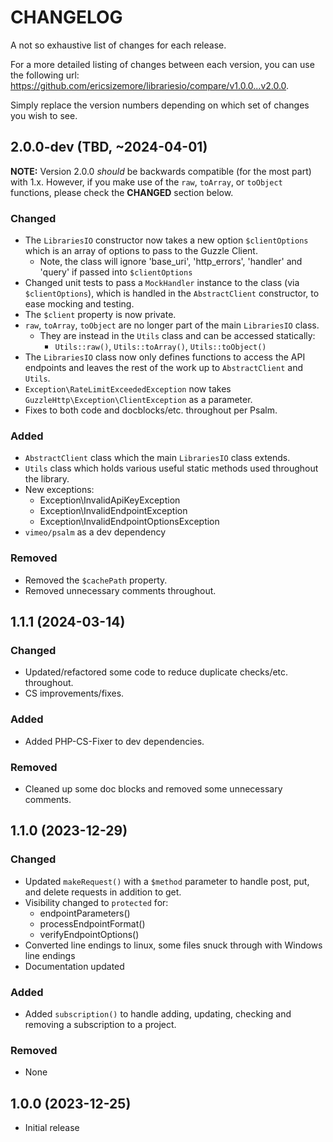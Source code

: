 # CHANGELOG
A not so exhaustive list of changes for each release.

For a more detailed listing of changes between each version, 
you can use the following url: https://github.com/ericsizemore/librariesio/compare/v1.0.0...v2.0.0. 

Simply replace the version numbers depending on which set of changes you wish to see.


## 2.0.0-dev (TBD, ~2024-04-01)

**NOTE:** Version 2.0.0 *should* be backwards compatible (for the most part) with 1.x.
However, if you make use of the `raw`, `toArray`, or `toObject` functions, please check the **CHANGED** section below.

### Changed

  * The `LibrariesIO` constructor now takes a new option `$clientOptions` which is an array of options to pass to the Guzzle Client.
    * Note, the class will ignore 'base_uri', 'http_errors', 'handler' and 'query' if passed into `$clientOptions`
  * Changed unit tests to pass a `MockHandler` instance to the class (via `$clientOptions`), which is handled in the `AbstractClient` constructor, to ease mocking and testing.
  * The `$client` property is now private.
  * `raw`, `toArray`, `toObject` are no longer part of the main `LibrariesIO` class.
    * They are instead in the `Utils` class and can be accessed statically:
      * `Utils::raw()`, `Utils::toArray()`, `Utils::toObject()`
  * The `LibrariesIO` class now only defines functions to access the API endpoints and leaves the rest of the work up to `AbstractClient` and `Utils`.
  * `Exception\RateLimitExceededException` now takes `GuzzleHttp\Exception\ClientException` as a parameter.
  * Fixes to both code and docblocks/etc. throughout per Psalm.

### Added

  * `AbstractClient` class which the main `LibrariesIO` class extends.
  * `Utils` class which holds various useful static methods used throughout the library.
  * New exceptions:
    * Exception\InvalidApiKeyException
    * Exception\InvalidEndpointException
    * Exception\InvalidEndpointOptionsException
  * `vimeo/psalm` as a dev dependency

### Removed

  * Removed the `$cachePath` property.
  * Removed unnecessary comments throughout.


## 1.1.1 (2024-03-14)

### Changed

  * Updated/refactored some code to reduce duplicate checks/etc. throughout.
  * CS improvements/fixes.

### Added

  * Added PHP-CS-Fixer to dev dependencies.

### Removed

  * Cleaned up some doc blocks and removed some unnecessary comments.


## 1.1.0 (2023-12-29)

### Changed

  * Updated `makeRequest()` with a `$method` parameter to handle post, put, and delete requests in addition to get.
  * Visibility changed to `protected` for:
    * endpointParameters()
    * processEndpointFormat()
    * verifyEndpointOptions()
  * Converted line endings to linux, some files snuck through with Windows line endings
  * Documentation updated

### Added

  * Added `subscription()` to handle adding, updating, checking and removing a subscription to a project.

### Removed

  * None


## 1.0.0 (2023-12-25)

  * Initial release
